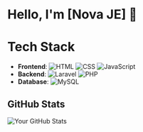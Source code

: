 # Hello, I'm [Nova JE] 👋

# Tech Stack

- **Frontend**: ![HTML](https://img.shields.io/badge/HTML-E34F26?style=flat&logo=html5&logoColor=white) ![CSS](https://img.shields.io/badge/CSS-1572B6?style=flat&logo=css3&logoColor=white) ![JavaScript](https://img.shields.io/badge/JavaScript-F7DF1E?style=flat&logo=javascript&logoColor=black)
- **Backend**: ![Laravel](https://img.shields.io/badge/Laravel-EF4135?style=flat&logo=laravel&logoColor=white) ![PHP](https://img.shields.io/badge/PHP-777BB4?style=flat&logo=php&logoColor=white)
- **Database**: ![MySQL](https://img.shields.io/badge/MySQL-4479A1?style=flat&logo=mysql&logoColor=white)

  
## GitHub Stats
![Your GitHub Stats](https://github-readme-stats.vercel.app/api?username=your-github-username&show_icons=true&count_private=true&hide_title=true&hide=prs)
